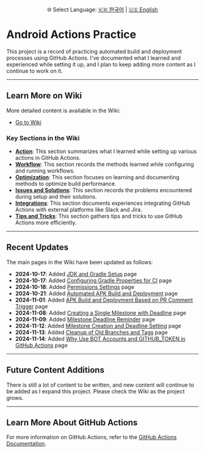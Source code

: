 <p align="center">
🌐 Select Language: 
  <a href="/README.md">🇰🇷 한국어</a> |
  <a href="/README_EN.md">🇺🇸 English</a> 
  <!-- <a href="/README_DE.md">🇩🇪 Deutsch</a> | 
  <a href="/README_ES.md">🇪🇸 Español</a> | 
  <a href="/README_FR.md">🇫🇷 Français</a> | 
  <a href="/README_JP.md">🇯🇵 日本語</a> | 
  <a href="/README_CN.md">🇨🇳 中文</a> -->
</p>

# Android Actions Practice

This project is a record of practicing automated build and deployment processes using GitHub Actions. I've documented what I learned and experienced while setting it up, and I plan to keep adding more content as I continue to work on it.

---

## Learn More on Wiki

More detailed content is available in the Wiki:

- [Go to Wiki](https://github.com/glossybigbro/android-actions-practice/wiki)

### Key Sections in the Wiki

- **[Action](https://github.com/glossybigbro/android-actions-practice/wiki/Action)**: This section summarizes what I learned while setting up various actions in GitHub Actions.
- **[Workflow](https://github.com/glossybigbro/android-actions-practice/wiki/Workflow)**: This section records the methods learned while configuring and running workflows.
- **[Optimization](https://github.com/glossybigbro/android-actions-practice/wiki/Optimization)**: This section focuses on learning and documenting methods to optimize build performance.
- **[Issues and Solutions](https://github.com/glossybigbro/android-actions-practice/wiki/Issues-and-Solutions)**: This section records the problems encountered during setup and their solutions.
- **[Integrations](https://github.com/glossybigbro/android-actions-practice/wiki/Integrations)**: This section documents experiences integrating GitHub Actions with external platforms like Slack and Jira.
- **[Tips and Tricks](https://github.com/glossybigbro/android-actions-practice/wiki/Tips-and-Tricks)**: This section gathers tips and tricks to use GitHub Actions more efficiently.

---

## Recent Updates

The main pages in the Wiki have been updated as follows:

- **2024-10-17**: Added [JDK and Gradle Setup](https://github.com/glossybigbro/android-actions-practice/wiki/JDK-및-Gradle-설정) page
- **2024-10-17**: Added [Configuring Gradle Properties for CI](https://github.com/glossybigbro/android-actions-practice/wiki/CI-환경을-위한-Gradle-속성-설정) page
- **2024-10-18**: Added [Permissions Settings](https://github.com/glossybigbro/android-actions-practice/wiki/Permissions-설정) page
- **2024-10-21**: Added [Automated APK Build and Deployment](https://github.com/glossybigbro/android-actions-practice/wiki/APK-빌드와-배포-자동화) page
- **2024-11-01**: Added [APK Build and Deployment Based on PR Comment Trigger](https://github.com/glossybigbro/android-actions-practice/wiki/PR-코멘트-트리거를-기반으로-APK-빌드-및-배포) page
- **2024-11-08**: Added [Creating a Single Milestone with Deadline](https://github.com/glossybigbro/android-actions-practice/wiki/단일-마일스톤-생성-및-기한-설정) page
- **2024-11-09**: Added [Milestone Deadline Reminder](https://github.com/glossybigbro/android-actions-practice/wiki/마일스톤-기한-알림) page
- **2024-11-12**: Added [Milestone Creation and Deadline Setting](https://github.com/glossybigbro/android-actions-practice/wiki/마일스톤-생성-및-기한-설정) page
- **2024-11-13**: Added [Cleanup of Old Branches and Tags](https://github.com/glossybigbro/android-actions-practice/wiki/오래된-브랜치-및-태그-정리) page
- **2024-11-14**: Added [Why Use BOT Accounts and GITHUB_TOKEN in GitHub Actions](https://github.com/glossybigbro/android-actions-practice/wiki/GitHub-Actions에서-봇(BOT)-계정과-GITHUB_TOKEN을-사용하는-이유) page

---

## Future Content Additions

There is still a lot of content to be written, and new content will continue to be added as I expand this project. Please check the Wiki as the project grows.

---

## Learn More About GitHub Actions

For more information on GitHub Actions, refer to the [GitHub Actions Documentation](https://docs.github.com/en/actions).

